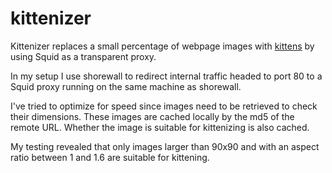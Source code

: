 kittenizer
==========

Kittenizer replaces a small percentage of webpage images with [kittens](http://www.placekitten.com/) by using Squid as a transparent proxy.

In my setup I use shorewall to redirect internal traffic headed to port 80 to a Squid proxy running on the same machine as shorewall.

I've tried to optimize for speed since images need to be retrieved to check their dimensions. These images are cached locally by the md5 of the remote URL. Whether the image is suitable for kittenizing is also cached.

My testing revealed that only images larger than 90x90 and with an aspect ratio between 1 and 1.6 are suitable for kittening.
